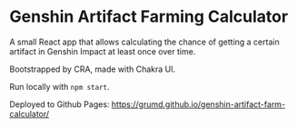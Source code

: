 # Genshin Artifact Farming Calculator

A small React app that allows calculating the chance of getting a certain artifact in Genshin Impact at least once over time.

Bootstrapped by CRA, made with Chakra UI.

Run locally with `npm start`.

Deployed to Github Pages: https://grumd.github.io/genshin-artifact-farm-calculator/
